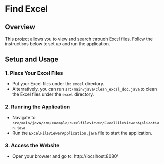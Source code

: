 # Find Excel

## Overview

This project allows you to view and search through Excel files. Follow the instructions below to set up and run the application.

## Setup and Usage

### 1. Place Your Excel Files
- Put your Excel files under the `excel` directory.
- Alternatively, you can run `src/main/java/clean_excel_doc.java` to clean the Excel files under the `excel` directory.

### 2. Running the Application
- Navigate to `src/main/java/com/example/excelfileviewer/ExcelFileViewerApplication.java`.
- Run the `ExcelFileViewerApplication.java` file to start the application.

### 3. Access the Website
- Open your browser and go to: http://localhost:8080/

